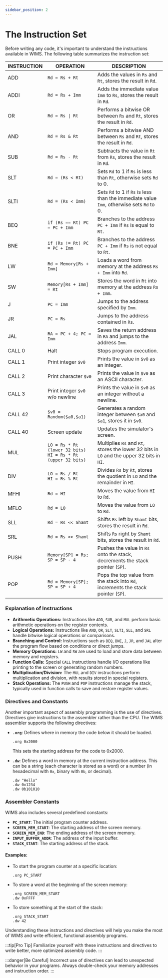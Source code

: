 ```yaml
---
sidebar_position: 2
---
```


# The Instruction Set

Before writing any code, it's important to understand the instructions available in WIMS. The following table summarizes the instruction set:

| **INSTRUCTION** | **OPERATION**                              | **DESCRIPTION**                                           |
|-----------------|--------------------------------------------|-----------------------------------------------------------|
| ADD             | `Rd = Rs + Rt`                             | Adds the values in `Rs` and `Rt`, stores the result in `Rd`. |
| ADDI            | `Rd = Rs + Imm`                            | Adds the immediate value `Imm` to `Rs`, stores the result in `Rd`. |
| OR              | `Rd = Rs \| Rt`                            | Performs a bitwise OR between `Rs` and `Rt`, stores the result in `Rd`. |
| AND             | `Rd = Rs & Rt`                             | Performs a bitwise AND between `Rs` and `Rt`, stores the result in `Rd`. |
| SUB             | `Rd = Rs - Rt`                             | Subtracts the value in `Rt` from `Rs`, stores the result in `Rd`. |
| SLT             | `Rd = (Rs < Rt)`                           | Sets `Rd` to 1 if `Rs` is less than `Rt`, otherwise sets `Rd` to 0. |
| SLTI            | `Rd = (Rs < Imm)`                          | Sets `Rd` to 1 if `Rs` is less than the immediate value `Imm`, otherwise sets `Rd` to 0. |
| BEQ             | `if (Rs == Rt) PC = PC + Imm`              | Branches to the address `PC + Imm` if `Rs` is equal to `Rt`. |
| BNE             | `if (Rs != Rt) PC = PC + Imm`              | Branches to the address `PC + Imm` if `Rs` is not equal to `Rt`. |
| LW              | `Rd = Memory[Rs + Imm]`                    | Loads a word from memory at the address `Rs + Imm` into `Rd`. |
| SW              | `Memory[Rs + Imm] = Rt`                    | Stores the word in `Rt` into memory at the address `Rs + Imm`. |
| J               | `PC = Imm`                                 | Jumps to the address specified by `Imm`.                    |
| JR              | `PC = Rs`                                  | Jumps to the address contained in `Rs`.                     |
| JAL             | `RA = PC + 4; PC = Imm`                    | Saves the return address in `RA` and jumps to the address `Imm`. |
| CALL 0          | Halt                                        | Stops program execution.                                    |
| CALL 1          | Print integer `$v0`                        | Prints the value in `$v0` as an integer.                    |
| CALL 2          | Print character `$v0`                      | Prints the value in `$v0` as an ASCII character.            |
| CALL 3          | Print integer `$v0` w/o newline            | Prints the value in `$v0` as an integer without a newline.  |
| CALL 42         | `$v0 = Random($a0,$a1)`                    | Generates a random integer between `$a0` and `$a1`, stores it in `$v0`. |
| CALL 40         | Screen update                              | Updates the simulator's screen.                             |
| MUL             | `LO = Rs * Rt (lower 32 bits)` <br/> `HI = Rs * Rt (upper 32 bits)` | Multiplies `Rs` and `Rt`, stores the lower 32 bits in `LO` and the upper 32 bits in `HI`. |
| DIV             | `LO = Rs / Rt` <br/> `HI = Rs % Rt`         | Divides `Rs` by `Rt`, stores the quotient in `LO` and the remainder in `HI`. |
| MFHI            | `Rd = HI`                                  | Moves the value from `HI` to `Rd`.                          |
| MFLO            | `Rd = LO`                                  | Moves the value from `LO` to `Rd`.                          |
| SLL             | `Rd = Rs << Shamt`                         | Shifts `Rs` left by `Shamt` bits, stores the result in `Rd`. |
| SRL             | `Rd = Rs >> Shamt`                         | Shifts `Rs` right by `Shamt` bits, stores the result in `Rd`. |
| PUSH            | `Memory[SP] = Rs; SP = SP - 4`             | Pushes the value in `Rs` onto the stack, decrements the stack pointer (`SP`). |
| POP             | `Rd = Memory[SP]; SP = SP + 4`             | Pops the top value from the stack into `Rd`, increments the stack pointer (`SP`). |

### Explanation of Instructions

- **Arithmetic Operations:** Instructions like `ADD`, `SUB`, and `MUL` perform basic arithmetic operations on the register contents.
- **Logical Operations:** Instructions like `AND`, `OR`, `SLT`, `SLTI`, `SLL`, and `SRL` handle bitwise logical operations or comparisons.
- **Branching and Control:** Instructions such as `BEQ`, `BNE`, `J`, `JR`, and `JAL` alter the program flow based on conditions or direct jumps.
- **Memory Operations:** `LW` and `SW` are used to load and store data between memory and registers.
- **Function Calls:** Special `CALL` instructions handle I/O operations like printing to the screen or generating random numbers.
- **Multiplication/Division:** The `MUL` and `DIV` instructions perform multiplication and division, with results stored in special registers.
- **Stack Operations:** The `PUSH` and `POP` instructions manage the stack, typically used in function calls to save and restore register values.

### Directives and Constants

Another important aspect of assembly programming is the use of directives. Directives give instructions to the assembler rather than the CPU. The WIMS assembler supports the following directives:

- **`.org`**: Defines where in memory the code below it should be loaded.
  
  ```assembly
  .org 0x2000
  ```
  
  This sets the starting address for the code to 0x2000.

- **`.dw`**: Defines a word in memory at the current instruction address. This can be a string (each character is stored as a word) or a number (in hexadecimal with `0x`, binary with `0b`, or decimal).
  
  ```assembly
  .dw "Hello"
  .dw 0x1234
  .dw 0b101010
  ```

### Assembler Constants

WIMS also includes several predefined constants:

- **`PC_START`**: The initial program counter address.
- **`SCREEN_MEM_START`**: The starting address of the screen memory.
- **`SCREEN_MEM_END`**: The ending address of the screen memory.
- **`INPUT_BUFFER_ADDR`**: The address of the input buffer.
- **`STACK_START`**: The starting address of the stack.

#### Examples:

- To start the program counter at a specific location:
  
  ```assembly
  .org PC_START
  ```

- To store a word at the beginning of the screen memory:
  
  ```assembly
  .org SCREEN_MEM_START
  .dw 0xFFFF
  ```

- To store something at the start of the stack:
  
  ```assembly
  .org STACK_START
  .dw 42
  ```

Understanding these instructions and directives will help you make the most of WIMS and write efficient, functional assembly programs.

:::tip[Pro Tip]
Familiarize yourself with these instructions and directives to write better, more optimized assembly code.
:::

:::danger[Be Careful]
Incorrect use of directives can lead to unexpected behavior in your programs. Always double-check your memory addresses and instruction order.
:::
